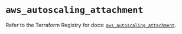 # `aws_autoscaling_attachment`

Refer to the Terraform Registry for docs: [`aws_autoscaling_attachment`](https://registry.terraform.io/providers/hashicorp/aws/5.44.0/docs/resources/autoscaling_attachment).
